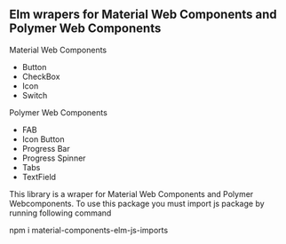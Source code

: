 ## Elm wrapers for Material Web Components and Polymer Web Components

Material Web Components
* Button
* CheckBox
* Icon
* Switch

Polymer Web Components
* FAB
* Icon Button
* Progress Bar
* Progress Spinner
* Tabs
* TextField

This library is a wraper for Material Web Components and Polymer Webcomponents.
To use this package you must import js package by running following command

npm i material-components-elm-js-imports